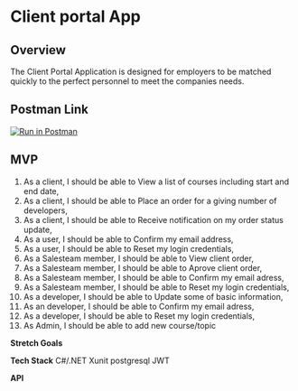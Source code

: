 # Client portal App

## Overview 

The Client Portal Application is designed for employers to be matched quickly to the perfect personnel to meet the companies needs.

## Postman Link

[![Run in Postman](https://run.pstmn.io/button.svg)](https://god.gw.postman.com/run-collection/16168422-11f87301-bb0c-4476-989e-28dec5172b68?action=collection%2Ffork&collection-url=entityId%3D16168422-11f87301-bb0c-4476-989e-28dec5172b68%26entityType%3Dcollection%26workspaceId%3D2b515f0a-9ff4-44ff-886c-2977729529db)

## MVP

1. As a client, I should be able to View a list of courses including start and end date,
2. As a client, I should be able to Place an order for a giving number of developers,
3. As a client, I should be able to Receive notification on my order status update,
4. As a user, I should be able to Confirm my email address,
5. As a user, I should be able to Reset my login credentials,
6. As a Salesteam member, I should be able to View client order,
7. As a Salesteam member, I should be able to Aprove client order,
8. As a Salesteam member, I should be able to Confirm my email adress,
9. As a Salesteam member, I should be able to Reset my login credentials,
10. As a developer, I should be able to Update some of basic information,
11. As an developer, I should be able to Confirm my email adress,
12. As a developer, I should be able to Reset my login credentials,
13. As Admin, I should be able to add new course/topic

**Stretch Goals**

**Tech Stack**
C#/.NET
Xunit
postgresql
JWT

**API**

